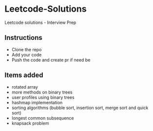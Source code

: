 # Leetcode-Solutions

Leetcode solutions - Interview Prep
  
## Instructions

- Clone the repo  
- Add your code  
- Push the code and create pr if need be  

## Items added

- rotated array
- more methods on binary trees
- user profiles using binary trees
- hashmap implementation
- sorting algorithms (bubble sort, insertion sort, merge sort and quick sort)
- longest common subsequence
- knapsack problem
